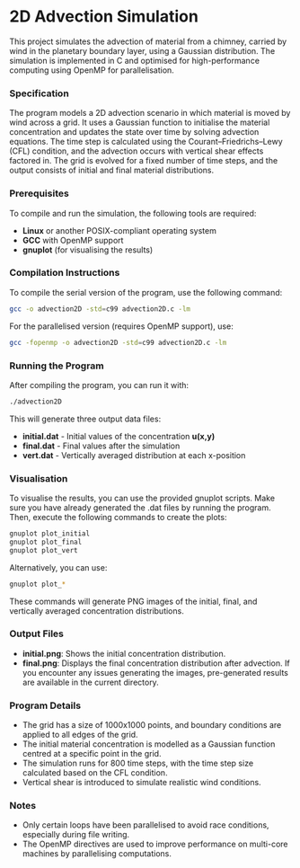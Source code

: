 # 2D Advection Simulation

This project simulates the advection of material from a chimney, carried by wind in the planetary boundary layer, using a Gaussian distribution. The simulation is implemented in C and optimised for high-performance computing using OpenMP for parallelisation.

### Specification

The program models a 2D advection scenario in which material is moved by wind across a grid. It uses a Gaussian function to initialise the material concentration and updates the state over time by solving advection equations. The time step is calculated using the Courant–Friedrichs–Lewy (CFL) condition, and the advection occurs with vertical shear effects factored in. The grid is evolved for a fixed number of time steps, and the output consists of initial and final material distributions.

### Prerequisites

To compile and run the simulation, the following tools are required:

- **Linux** or another POSIX-compliant operating system
- **GCC** with OpenMP support
- **gnuplot** (for visualising the results)

### Compilation Instructions

To compile the serial version of the program, use the following command:

```bash
gcc -o advection2D -std=c99 advection2D.c -lm
```
For the parallelised version (requires OpenMP support), use:

```bash
gcc -fopenmp -o advection2D -std=c99 advection2D.c -lm
```

### Running the Program

After compiling the program, you can run it with:

```bash
./advection2D
```

This will generate three output data files:
- **initial.dat** - Initial values of the concentration **u(x,y)**
- **final.dat** - Final values after the simulation
- **vert.dat** - Vertically averaged distribution at each x-position

### Visualisation
To visualise the results, you can use the provided gnuplot scripts. Make sure you have already generated the .dat files by running the program. Then, execute the following commands to create the plots:

```bash
gnuplot plot_initial
gnuplot plot_final
gnuplot plot_vert
```

Alternatively, you can use:

```bash
gnuplot plot_*
```
These commands will generate PNG images of the initial, final, and vertically averaged concentration distributions.

### Output Files
- **initial.png**: Shows the initial concentration distribution.
- **final.png**: Displays the final concentration distribution after advection.
If you encounter any issues generating the images, pre-generated results are available in the current directory.

### Program Details
- The grid has a size of 1000x1000 points, and boundary conditions are applied to all edges of the grid.
- The initial material concentration is modelled as a Gaussian function centred at a specific point in the grid.
- The simulation runs for 800 time steps, with the time step size calculated based on the CFL condition.
- Vertical shear is introduced to simulate realistic wind conditions.
### Notes
- Only certain loops have been parallelised to avoid race conditions, especially during file writing.
- The OpenMP directives are used to improve performance on multi-core machines by parallelising computations.
